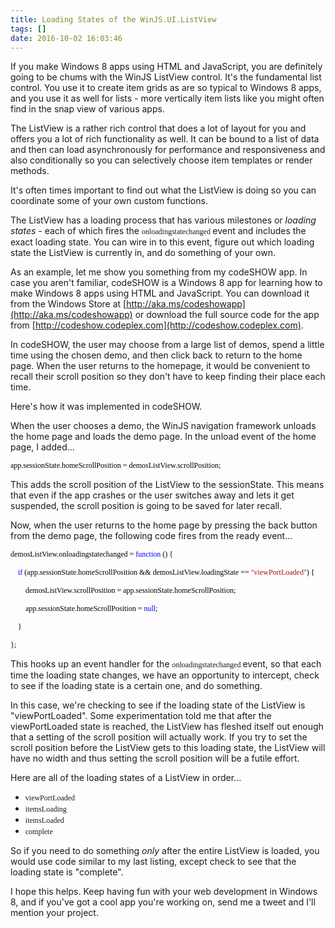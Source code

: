 ```yaml
---
title: Loading States of the WinJS.UI.ListView
tags: []
date: 2016-10-02 16:03:46
---
```


If you make Windows 8 apps using HTML and JavaScript, you are definitely going to be chums with the WinJS ListView control. It&#39;s the fundamental list control. You use it to create item grids as are so typical to Windows 8 apps, and you use it as well for lists - more vertically item lists like you might often find in the snap view of various apps.

The ListView is a rather rich control that does a lot of layout for you and offers you a lot of rich functionality as well. It can be bound to a list of data and then can load asynchronously for performance and responsiveness and also conditionally so you can selectively choose item templates or render methods.

It&#39;s often times important to find out what the ListView is doing so you can coordinate some of your own custom functions.

The ListView has a loading process that has various milestones or _loading states_ - each of which fires the <span style="font-size: 9pt;"><span style="font-family: Consolas;">onloadingstatechanged</span> </span>event and includes the exact loading state. You can wire in to this event, figure out which loading state the ListView is currently in, and do something of your own.

As an example, let me show you something from my codeSHOW app. In case you aren&#39;t familiar, codeSHOW is a Windows 8 app for learning how to make Windows 8 apps using HTML and JavaScript. You can download it from the Windows Store at [http://aka.ms/codeshowapp](http://aka.ms/codeshowapp) or download the full source code for the app from [http://codeshow.codeplex.com](http://codeshow.codeplex.com).

In codeSHOW, the user may choose from a large list of demos, spend a little time using the chosen demo, and then click back to return to the home page. When the user returns to the homepage, it would be convenient to recall their scroll position so they don&#39;t have to keep finding their place each time.

Here&#39;s how it was implemented in codeSHOW.

When the user chooses a demo, the WinJS navigation framework unloads the home page and loads the demo page. In the unload event of the home page, I added...

<span style="color: black; font-family: Consolas; font-size: 9pt;">app.sessionState.homeScrollPosition&nbsp;=&nbsp;demosListView.scrollPosition; </span>

This adds the scroll position of the ListView to the sessionState. This means that even if the app crashes or the user switches away and lets it get suspended, the scroll position is going to be saved for later recall.

Now, when the user returns to the home page by pressing the back button from the demo page, the following code fires from the ready event...

<span style="color: black; font-family: Consolas; font-size: 9pt;">demosListView.onloadingstatechanged&nbsp;=&nbsp;<span style="color: blue;">function<span style="color: black;">&nbsp;()&nbsp;{</span></span></span>

<span style="color: black; font-family: Consolas; font-size: 9pt;">&nbsp;&nbsp;&nbsp;&nbsp;<span style="color: blue;">if<span style="color: black;">&nbsp;(app.sessionState.homeScrollPosition </span></span></span><span style="color: black; font-family: Consolas; font-size: 9pt;">&amp;&amp;&nbsp;demosListView.loadingState&nbsp;==&nbsp;<span style="color: rgb(163, 21, 21);">&quot;viewPortLoaded&quot;<span style="color: black;">)&nbsp;{</span></span></span>

<span style="color: black; font-family: Consolas; font-size: 9pt;">&nbsp;&nbsp;&nbsp;&nbsp;&nbsp;&nbsp;&nbsp;&nbsp;demosListView.scrollPosition&nbsp;=&nbsp;app.sessionState.homeScrollPosition;</span>

<span style="color: black; font-family: Consolas; font-size: 9pt;">&nbsp;&nbsp;&nbsp;&nbsp;&nbsp;&nbsp;&nbsp;&nbsp;app.sessionState.homeScrollPosition&nbsp;=&nbsp;<span style="color: blue;">null<span style="color: black;">;</span></span></span>

<span style="color: black; font-family: Consolas; font-size: 9pt;">&nbsp;&nbsp;&nbsp;&nbsp;}</span>

<span style="color: black; font-family: Consolas; font-size: 9pt;">}; </span>

This hooks up an event handler for the <span style="font-family: Consolas; font-size: 9pt;">onloadingstatechanged </span>event, so that each time the loading state changes, we have an opportunity to intercept, check to see if the loading state is a certain one, and do something.

In this case, we&#39;re checking to see if the loading state of the ListView is &quot;viewPortLoaded&quot;. Some experimentation told me that after the viewPortLoaded state is reached, the ListView has fleshed itself out enough that a setting of the scroll position will actually work. If you try to set the scroll position before the ListView gets to this loading state, the ListView will have no width and thus setting the scroll position will be a futile effort.

Here are all of the loading states of a ListView in order...

*   <span style="font-family: Consolas; font-size: 9pt;">viewPortLoaded </span>
*   <span style="font-family: Consolas; font-size: 9pt;">itemsLoading </span>
*   <span style="font-family: Consolas; font-size: 9pt;">itemsLoaded </span>
*   <span style="font-family: Consolas; font-size: 9pt;">complete </span>

So if you need to do something _only_ after the entire ListView is loaded, you would use code similar to my last listing, except check to see that the loading state is &quot;complete&quot;.

I hope this helps. Keep having fun with your web development in Windows 8, and if you&#39;ve got a cool app you&#39;re working on, send me a tweet and I&#39;ll mention your project.